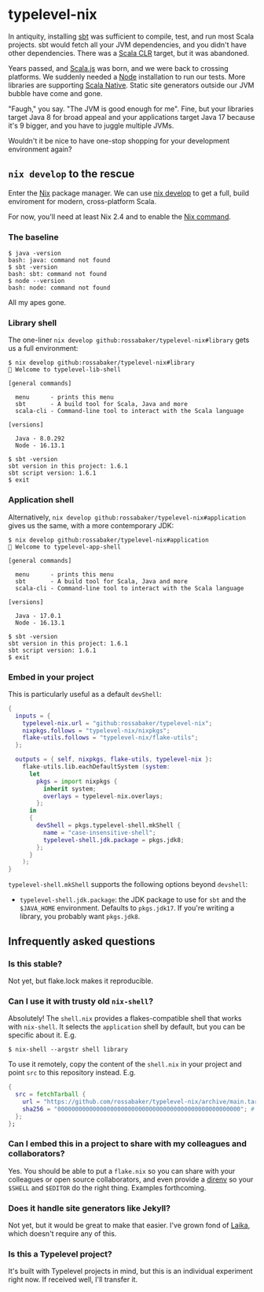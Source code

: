 # typelevel-nix

In antiquity, installing [sbt] was sufficient to compile, test, and run most Scala projects.  sbt would fetch all your JVM dependencies, and you didn't have other dependencies.  There was a [Scala CLR] target, but it was abandoned.

Years passed, and [Scala.js] was born, and we were back to crossing platforms.  We suddenly needed a [Node] installation to run our tests.  More libraries are supporting [Scala Native].  Static site generators outside our JVM bubble have come and gone.

"Faugh," you say.  "The JVM is good enough for me".  Fine, but your libraries target Java 8 for broad appeal and your applications target Java 17 because it's 9 bigger, and you have to juggle multiple JVMs.

Wouldn't it be nice to have one-stop shopping for your development environment again?

## `nix develop` to the rescue

Enter the [Nix] package manager.  We can use [nix develop] to get a full, build enviroment for modern, cross-platform Scala.

For now, you'll need at least Nix 2.4 and to enable the [Nix command].

### The baseline

```console
$ java -version
bash: java: command not found
$ sbt -version
bash: sbt: command not found
$ node --version
bash: node: command not found
```

All my apes gone.

### Library shell

The one-liner `nix develop github:rossabaker/typelevel-nix#library` gets us a full environment:

```console
$ nix develop github:rossabaker/typelevel-nix#library
🔨 Welcome to typelevel-lib-shell

[general commands]

  menu      - prints this menu
  sbt       - A build tool for Scala, Java and more
  scala-cli - Command-line tool to interact with the Scala language

[versions]

  Java - 8.0.292
  Node - 16.13.1

$ sbt -version
sbt version in this project: 1.6.1
sbt script version: 1.6.1
$ exit
```

### Application shell

Alternatively, `nix develop github:rossabaker/typelevel-nix#application` gives us the same, with a more contemporary JDK:

```console
$ nix develop github:rossabaker/typelevel-nix#application
🔨 Welcome to typelevel-app-shell

[general commands]

  menu      - prints this menu
  sbt       - A build tool for Scala, Java and more
  scala-cli - Command-line tool to interact with the Scala language

[versions]

  Java - 17.0.1
  Node - 16.13.1

$ sbt -version
sbt version in this project: 1.6.1
sbt script version: 1.6.1
$ exit
```

### Embed in your project

This is particularly useful as a default `devShell`:

```nix
{
  inputs = {
    typelevel-nix.url = "github:rossabaker/typelevel-nix";
    nixpkgs.follows = "typelevel-nix/nixpkgs";
    flake-utils.follows = "typelevel-nix/flake-utils";
  };

  outputs = { self, nixpkgs, flake-utils, typelevel-nix }:
    flake-utils.lib.eachDefaultSystem (system:
      let
        pkgs = import nixpkgs {
          inherit system;
          overlays = typelevel-nix.overlays;
        };
      in
      {
        devShell = pkgs.typelevel-shell.mkShell {
          name = "case-insensitive-shell";
          typelevel-shell.jdk.package = pkgs.jdk8;
        };
      }
    );
}
```

`typelevel-shell.mkShell` supports the following options beyond `devshell`:

* `typelevel-shell.jdk.package`: the JDK package to use for `sbt` and the `$JAVA_HOME` environment.  Defaults to `pkgs.jdk17`.  If you're writing a library, you probably want `pkgs.jdk8`.

## Infrequently asked questions

### Is this stable?

Not yet, but flake.lock makes it reproducible.

###	Can I use it with trusty old `nix-shell`?

Absolutely! The `shell.nix` provides a flakes-compatible shell that works with `nix-shell`. It selects the `application` shell by default, but you can be specific about it. E.g.

```
$ nix-shell --argstr shell library
```

To use it remotely, copy the content of the `shell.nix` in your project and point `src` to this repository instead. E.g.

```nix
{
  src = fetchTarball {
    url = "https://github.com/rossabaker/typelevel-nix/archive/main.tar.gz";
    sha256 = "0000000000000000000000000000000000000000000000000000"; # replace hash
  };
};
```

### Can I embed this in a project to share with my colleagues and collaborators?

Yes.  You should be able to put a `flake.nix` so you can share with your colleagues or open source collaborators, and even provide a [direnv] so your `$SHELL` and `$EDITOR` do the right thing.  Examples forthcoming.

### Does it handle site generators like Jekyll?

Not yet, but it would be great to make that easier.  I've grown fond of [Laika], which doesn't require any of this.

### Is this a Typelevel project?

It's built with Typelevel projects in mind, but this is an individual experiment right now.  If received well, I'll transfer it.

[sbt]: https://www.scala-sbt.org/
[Scala CLR]: https://www.scala-lang.org/old/sites/default/files/pdfs/PreviewScalaNET.pdf
[Scala.js]: https://www.scala-js.org/
[Node]: https://nodejs.org/
[Scala Native]: https://scala-native.readthedocs.io/
[Nix]: https://nixos.org/
[nix develop]: https://nixos.org/manual/nix/stable/command-ref/new-cli/nix3-develop.html
[Nix command]: https://nixos.wiki/wiki/Nix_command
[direnv]: https://direnv.net/
[Laika]: https://planet42.github.io/Laika/
